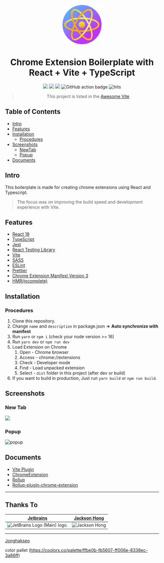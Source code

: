 <div align="center">
<img src="public/icon-128.png" alt="logo"/>
<h1> Chrome Extension Boilerplate with<br/>React + Vite + TypeScript</h1>

![](https://img.shields.io/badge/React-61DAFB?style=flat-square&logo=react&logoColor=black)
![](https://img.shields.io/badge/Typescript-3178C6?style=flat-square&logo=typescript&logoColor=white)
![](https://badges.aleen42.com/src/vitejs.svg)
![GitHub action badge](https://github.com/Jonghakseo/chrome-extension-boilerplate-react-vite/actions/workflows/build.yml/badge.svg)
<img src="https://hits.seeyoufarm.com/api/count/incr/badge.svg?url=https://github.com/Jonghakseo/chrome-extension-boilerplate-react-viteFactions&count_bg=%23#222222&title_bg=%23#454545&title=😀&edge_flat=true" alt="hits"/>


> This project is listed in the [Awesome Vite](https://github.com/vitejs/awesome-vite)

</div>

## Table of Contents

- [Intro](#intro)
- [Features](#features)
- [Installation](#installation)
  - [Procedures](#procedures)
- [Screenshots](#screenshots)
  - [NewTab](#newtab)
  - [Popup](#popup)  
- [Documents](#documents)


## Intro <a name="intro"></a>
This boilerplate is made for creating chrome extensions using React and Typescript.
> The focus was on improving the build speed and development experience with Vite.

## Features <a name="features"></a>
- [React 18](https://reactjs.org/)
- [TypeScript](https://www.typescriptlang.org/)
- [Jest](https://jestjs.io/)
- [React Testing Library](https://testing-library.com/docs/react-testing-library/intro/)
- [Vite](https://vitejs.dev/)
- [SASS](https://sass-lang.com/)
- [ESLint](https://eslint.org/)
- [Prettier](https://prettier.io/)
- [Chrome Extension Manifest Version 3](https://developer.chrome.com/docs/extensions/mv3/intro/)
- [HMR(incomplete)](https://github.com/Jonghakseo/chrome-extension-boilerplate-react-vite/pull/25)

## Installation <a name="installation"></a>

### Procedures <a name="procedures"></a>
1. Clone this repository.
2. Change `name` and `description` in package.json => **Auto synchronize with manifest** 
3. Run `yarn` or `npm i` (check your node version >= 16)
4. Run `yarn dev` or `npm run dev`
5. Load Extension on Chrome
   1. Open - Chrome browser
   2. Access - chrome://extensions
   3. Check - Developer mode
   4. Find - Load unpacked extension
   5. Select - `dist` folder in this project (after dev or build)
6. If you want to build in production, Just run `yarn build` or `npm run build`.

## Screenshots <a name="screenshots"></a>

### New Tab <a name="newtab"></a>

<img width="971" src="https://user-images.githubusercontent.com/53500778/162631646-cd40976b-b737-43d0-8e6a-6ac090a2e2d4.png">

### Popup <a name="popup"></a>

<img width="314" alt="popup" src="https://user-images.githubusercontent.com/53500778/203561728-23517d46-12e3-4139-8a4f-e0b2f22a6ab3.png">


## Documents <a name="documents"></a>
- [Vite Plugin](https://vitejs.dev/guide/api-plugin.html)
- [ChromeExtension](https://developer.chrome.com/docs/extensions/mv3/)
- [Rollup](https://rollupjs.org/guide/en/)
- [Rollup-plugin-chrome-extension](https://www.extend-chrome.dev/rollup-plugin)



---
## Thanks To

| [Jetbrains](https://jb.gg/OpenSourceSupport)                                                                           | [Jackson Hong](https://www.linkedin.com/in/j-acks0n/)                                            |
|--------------------------------------------------------------------------------------------------------------------------------------------|--------------------------------------------------------------------------------------------------|
| <img width="100" src="https://resources.jetbrains.com/storage/products/company/brand/logos/jb_beam.png" alt="JetBrains Logo (Main) logo."> | <img width="100" src='https://avatars.githubusercontent.com/u/23139754?v=4' alt='Jackson Hong'/> |


---

[Jonghakseo](https://nookpi.tistory.com/)

color pallet (https://coolors.co/palette/ffbe0b-fb5607-ff006e-8338ec-3a86ff)
